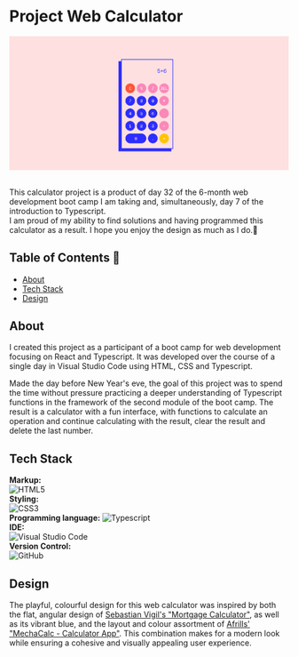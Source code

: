 # Project Web Calculator

<div style="display: flex; justify-content: center;">
  <img src="./img/calc_screen.png" alt="Project Screenshot">
</div>
<br/>
<p>This calculator project is a product of day 32 of the 6-month web development boot camp I am taking and, simultaneously, day 7 of the introduction to Typescript. 
<br/>
I am proud of my ability to find solutions and having programmed this calculator as a result. I hope you enjoy the design as much as I do.🌈</p>

## Table of Contents 📑

- [About](#about)
- [Tech Stack](#tech-stack)
- [Design](#design)

## About

<p>I created this project as a participant of a boot camp for web development focusing on React and Typescript. It was developed over the course of a single day in Visual Studio Code using HTML, CSS and Typescript.</p>

<p>Made the day before New Year's eve, the goal of this project was to spend the time without pressure practicing a deeper understanding of Typescript functions in the framework of the second module of the boot camp. The result is a calculator with a fun interface, with functions to calculate an operation and continue calculating with the result, clear the result and delete the last number.</p>

## Tech Stack

**Markup:**  
![HTML5](https://img.shields.io/badge/html5-%23E34F26.svg?style=for-the-badge&logo=html5&logoColor=white)  
**Styling:**  
![CSS3](https://img.shields.io/badge/css3-%231572B6.svg?style=for-the-badge&logo=css3&logoColor=white)  
**Programming language:**
![Typescript](https://img.shields.io/badge/TypeScript-007ACC?style=for-the-badge&logo=typescript&logoColor=white)  
**IDE:**  
![Visual Studio Code](https://img.shields.io/badge/Visual%20Studio%20Code-0078d7.svg?style=for-the-badge&logo=visual-studio-code&logoColor=white)  
**Version Control:**  
![GitHub](https://img.shields.io/badge/github-%23121011.svg?style=for-the-badge&logo=github&logoColor=white)  


## Design

The playful, colourful design for this web calculator was inspired by both the flat, angular design of <a href="https://dribbble.com/shots/12909522--dailyui-Mortgage-Calculator" title="Sebastian Vigil - Mortgage Calculator">Sebastian Vigil's "Mortgage Calculator"</a>, as well as its vibrant blue, and the layout and colour assortment of <a href="https://dribbble.com/shots/15359416-MechaCalc-Calculator-App" title="Afrills - MechaCalc - Calculator App">Afrills' "MechaCalc - Calculator App"</a>. This combination makes for a modern look while 
ensuring a cohesive and visually appealing user experience.
